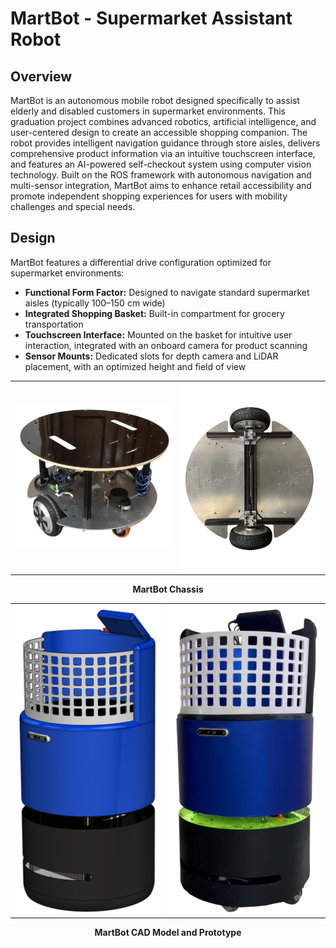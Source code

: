 # MartBot - Supermarket Assistant Robot

## Overview

MartBot is an autonomous mobile robot designed specifically to assist elderly and disabled customers in supermarket environments. This graduation project combines advanced robotics, artificial intelligence, and user-centered design to create an accessible shopping companion. The robot provides intelligent navigation guidance through store aisles, delivers comprehensive product information via an intuitive touchscreen interface, and features an AI-powered self-checkout system using computer vision technology. Built on the ROS framework with autonomous navigation and multi-sensor integration, MartBot aims to enhance retail accessibility and promote independent shopping experiences for users with mobility challenges and special needs.

## Design
MartBot features a differential drive configuration optimized for supermarket environments:

- **Functional Form Factor:** Designed to navigate standard supermarket aisles (typically 100–150 cm wide)
- **Integrated Shopping Basket:** Built-in compartment for grocery transportation
- **Touchscreen Interface:** Mounted on the basket for intuitive user interaction, integrated with an onboard camera for product scanning
- **Sensor Mounts:** Dedicated slots for depth camera and LiDAR placement, with an optimized height and field of view


<table>
  <tr>
    <td align="center">
      <img src="images/Robot Base.png" alt="MartBot Front View" width="300"/>
    </td>
    <td align="center">
      <img src="images/Actuator Mounting.png" alt="MartBot Side View" width="270"/>
    </td>
  </tr>
</table>

<p align="center"><b>MartBot Chassis</b></p>

<table>
  <tr>
    <td align="center">
      <img src="images/CAD model.png" alt="MartBot CAD Model" width="240"/>
    </td>
    <td align="center">
      <img src="images/MartBot.png" alt="MartBot Prototype" width="250"/>
    </td>
  </tr>
</table>

<p align="center"><b> MartBot CAD Model and Prototype </b></p>